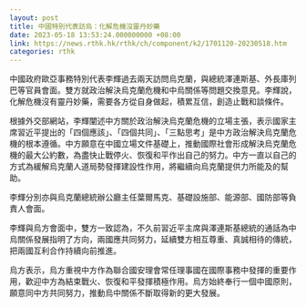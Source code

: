 ```yaml
---
layout: post
title: 中國特別代表訪烏：化解危機沒靈丹妙藥
date: 2023-05-18 13:53:24.000000000 +08:00
link: https://news.rthk.hk/rthk/ch/component/k2/1701120-20230518.htm
categories: rthk
---
```


中國政府歐亞事務特別代表李輝過去兩天訪問烏克蘭，與總統澤連斯基、外長庫列巴等官員會面。雙方就政治解決烏克蘭危機和中烏關係等問題交換意見。李輝說，化解危機沒有靈丹妙藥，需要各方從自身做起，積累互信，創造止戰和談條件。

根據外交部網站，李輝闡述中方關於政治解決烏克蘭危機的立場主張，表示國家主席習近平提出的「四個應該」、「四個共同」、「三點思考」是中方政治解決烏克蘭危機的根本遵循。中方願意在中國立場文件基礎上，推動國際社會形成解決烏克蘭危機的最大公約數，為盡快止戰停火、恢復和平作出自己的努力。中方一直以自己的方式為緩解烏克蘭人道局勢發揮建設性作用，將繼續向烏克蘭提供力所能及的幫助。

李輝分別亦與烏克蘭總統辦公廳主任葉爾馬克、基礎設施部、能源部、國防部等負責人會面。

李輝與烏方會面中，雙方一致認為，不久前習近平主席與澤連斯基總統的通話為中烏關係發展指明了方向，兩國應共同努力，延續雙方相互尊重、真誠相待的傳統，把兩國互利合作持續向前推進。

烏方表示，烏方重視中方作為聯合國安理會常任理事國在國際事務中發揮的重要作用，歡迎中方為結束戰火、恢復和平發揮積極作用。烏方始終奉行一個中國原則，願意同中方共同努力，推動烏中關係不斷取得新的更大發展。
